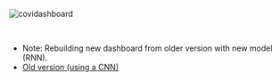 ![covidashboard](https://socialify.git.ci/majimearun/covidashboard/image?description=1&font=KoHo&forks=1&language=1&pattern=Signal&pulls=1&stargazers=1&theme=Dark)

<br>

- Note: Rebuilding new dashboard from older version with new model (RNN).
- [Old version (using a CNN)](https://github.com/anandrajaram21/covidash)
